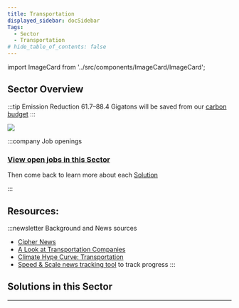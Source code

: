 ```yaml
---
title: Transportation
displayed_sidebar: docSidebar
Tags:
  - Sector
  - Transportation
# hide_table_of_contents: false
---
```

import ImageCard from '../src/components/ImageCard/ImageCard';

## Sector Overview

:::tip Emission Reduction
61.7–88.4 Gigatons will be saved from our [carbon budget](/glossary/#carbon-budget)
:::

![](/../static/img/transportation.jpeg)

:::company Job openings
### [View open jobs in this Sector](https://climatebase.org/jobs?l=&q=&sectors=Transportation&p=0&remote=false)

Then come back to learn more about each [Solution](#solutions-in-this-sector)

<!--This is the best strategy to accelerate your expertise as a top candidate-->
:::

## Resources:

:::newsletter Background and News sources
- [Cipher News](https://ciphernews.com/topics/transportation)
- [A Look at Transportation Companies](https://www.climatedrift.com/p/a-look-at-transportation-companies?utm_source=%2Fsearch%2Ftransportation&utm_medium=reader2)
- [Climate Hype Curve: Transportation](https://www.climatedrift.com/p/climate-hype-curve-transportation?utm_source=%2Fsearch%2Ftransportation&utm_medium=reader2)
- [Speed & Scale news tracking tool](https://speedandscale.com/okrs/1-0-electrify-transportation/) to track progress
:::
## Solutions in this Sector

<div style={{ display: 'flex', flexWrap: 'wrap'}}>

<ImageCard
  title="Bicycle Infrastructure"
  description="Infrastructure designed to support and encourage bicycle use for transportation."
  imageUrl="/img/bicycle-infrastructure.jpg"
  linkUrl="../solution-bicycle-infrastructure"
/>

<ImageCard
  title="Efficient Aviation"
  description="Advancements in aviation technology aimed at reducing fuel consumption and emissions."
  imageUrl="/img/electric-aircraft.jpg"
  linkUrl="../solution-efficient-aviation"
/>

<ImageCard
  title="Efficient Ocean Shipping"
  description="Innovations in ocean shipping to optimize fuel usage and minimize emissions."
  imageUrl="/img/efficient-ocean-shipping.png"
  linkUrl="../solution-efficient-ocean-shipping"
/>

<ImageCard
  title="Efficient Trucks"
  description="Technological improvements in trucking to increase fuel efficiency and decrease emissions."
  imageUrl="/img/fuel-efficient-trucks.jpg"
  linkUrl="../solution-efficient-trucks"
/>

<ImageCard
  title="Electric Bicycles"
  description="Bicycles powered by electric motors, providing emission-free transportation options."
  imageUrl="/img/electric-bicycles.jpg"
  linkUrl="../solution-electric-bicycles"
/>

<ImageCard
  title="Electric Cars"
  description="Vehicles powered by electric motors instead of internal combustion engines, reducing reliance on fossil fuels."
  imageUrl="/img/electric-car.jpg"
  linkUrl="../solution-electric-cars"
/>

<ImageCard
  title="Electric Trains"
  description="Railway systems utilizing electric power sources for sustainable transportation."
  imageUrl="/img/electric-train.jpg"
  linkUrl="../solution-electric-trains"
/>

<ImageCard
  title="High-Speed Rail"
  description="Development of fast and efficient rail systems for low-emission travel."
  imageUrl="/img/high-speed-rail.jpg"
  linkUrl="../solution-high-speed-rail"
/>

<ImageCard
  title="Hybrid Cars"
  description="Vehicles combining electric motors and traditional engines for enhanced fuel efficiency."
  imageUrl="/img/hybrid-car.jpg"
  linkUrl="../solution-hybrid-cars"
/>

<ImageCard
  title="Public Transit"
  description="Promotion and enhancement of mass transit systems for sustainable urban mobility."
  imageUrl="/img/public-transit.webp"
  linkUrl="../solution-public-transit"
/>

<ImageCard
  title="Telepresence"
  description="Remote communication technologies that enable virtual meetings and reduce travel-related emissions."
  imageUrl="/img/telepresence.png"
  linkUrl="../solution-telepresence"
/>

<ImageCard
  title="Walkable Cities"
  description="Urban design focused on creating pedestrian-friendly cities, reducing reliance on cars."
  imageUrl="/img/walkable-cities.webp"
  linkUrl="../solution-walkable-cities"
/>

<ImageCard
  title="Carpooling"
  description="A system where multiple individuals share a single vehicle for commuting or traveling together."
  imageUrl="/img/carpooling.png"
  linkUrl="../solution-carpooling"
/>

</div>

- - -

